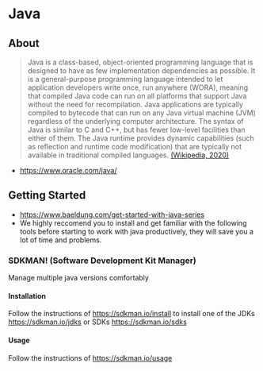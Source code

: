 # Java

## About
> Java is a class-based, object-oriented programming language that is designed to have as few implementation dependencies as possible. It is a general-purpose programming language intended to let application developers write once, run anywhere (WORA), meaning that compiled Java code can run on all platforms that support Java without the need for recompilation. Java applications are typically compiled to bytecode that can run on any Java virtual machine (JVM) regardless of the underlying computer architecture. The syntax of Java is similar to C and C++, but has fewer low-level facilities than either of them. The Java runtime provides dynamic capabilities (such as reflection and runtime code modification) that are typically not available in traditional compiled languages.
> [(Wikipedia, 2020)](https://en.wikipedia.org/wiki/Java_(programming_language))
- https://www.oracle.com/java/

## Getting Started
- https://www.baeldung.com/get-started-with-java-series
- We highly reccomend you to install and get familiar with the following tools before starting to work with java productively, they will save you a lot of time and problems.

### SDKMAN! (Software Development Kit Manager)
Manage multiple java versions comfortably

#### Installation
   
Follow the instructions of https://sdkman.io/install to install one of the JDKs https://sdkman.io/jdks or SDKs https://sdkman.io/sdks

#### Usage

Follow the instructions of https://sdkman.io/usage